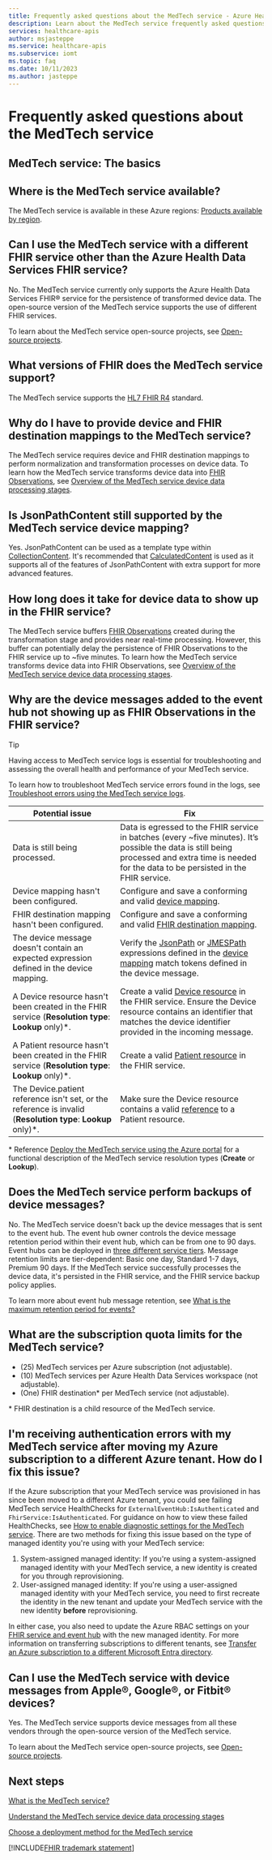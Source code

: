 ```yaml
---
title: Frequently asked questions about the MedTech service - Azure Health Data Services
description: Learn about the MedTech service frequently asked questions.
services: healthcare-apis
author: msjasteppe
ms.service: healthcare-apis
ms.subservice: iomt
ms.topic: faq
ms.date: 10/11/2023
ms.author: jasteppe
---
```


# Frequently asked questions about the MedTech service

## MedTech service: The basics

## Where is the MedTech service available?

The MedTech service is available in these Azure regions: [Products available by region](https://azure.microsoft.com/global-infrastructure/services/?products=health-data-services).

## Can I use the MedTech service with a different FHIR service other than the Azure Health Data Services FHIR service?

No. The MedTech service currently only supports the Azure Health Data Services FHIR&reg; service for the persistence of transformed device data. The open-source version of the MedTech service supports the use of different FHIR services. 

To learn about the MedTech service open-source projects, see [Open-source projects](git-projects.md). 

## What versions of FHIR does the MedTech service support?

The MedTech service supports the [HL7 FHIR R4](https://www.hl7.org/implement/standards/product_brief.cfm?product_id=491) standard.

## Why do I have to provide device and FHIR destination mappings to the MedTech service?

The MedTech service requires device and FHIR destination mappings to perform normalization and transformation processes on device data. To learn how the MedTech service transforms device data into [FHIR Observations](https://www.hl7.org/fhir/observation.html), see [Overview of the MedTech service device data processing stages](overview-of-device-data-processing-stages.md). 

## Is JsonPathContent still supported by the MedTech service device mapping?

Yes. JsonPathContent can be used as a template type within [CollectionContent](overview-of-device-mapping.md#collectioncontent). It's recommended that [CalculatedContent](how-to-use-calculatedcontent-templates.md) is used as it supports all of the features of JsonPathContent with extra support for more advanced features.

## How long does it take for device data to show up in the FHIR service?

The MedTech service buffers [FHIR Observations](https://www.hl7.org/fhir/observation.html) created during the transformation stage and provides near real-time processing. However, this buffer can potentially delay the persistence of FHIR Observations to the FHIR service up to ~five minutes. To learn how the MedTech service transforms device data into FHIR Observations, see [Overview of the MedTech service device data processing stages](overview-of-device-data-processing-stages.md).

## Why are the device messages added to the event hub not showing up as FHIR Observations in the FHIR service?

> [!TIP]
> Having access to MedTech service logs is essential for troubleshooting and assessing the overall health and performance of your MedTech service.
>
> To learn how to troubleshoot MedTech service errors found in the logs, see [Troubleshoot errors using the MedTech service logs](troubleshoot-errors-logs.md).

|Potential issue|Fix|
|---------------|---|
|Data is still being processed.|Data is egressed to the FHIR service in batches (every ~five minutes). It’s possible the data is still being processed and extra time is needed for the data to be persisted in the FHIR service.|
|Device mapping hasn't been configured.|Configure and save a conforming and valid [device mapping](overview-of-device-mapping.md).|
|FHIR destination mapping hasn't been configured.|Configure and save a conforming and valid [FHIR destination mapping](overview-of-fhir-destination-mapping.md).|
|The device message doesn't contain an expected expression defined in the device mapping.|Verify the [JsonPath](https://goessner.net/articles/JsonPath/) or [JMESPath](https://jmespath.org/specification.html) expressions defined in the [device mapping](overview-of-device-mapping.md) match tokens defined in the device message.|
|A Device resource hasn't been created in the FHIR service (**Resolution type**: **Lookup** only)*.|Create a valid [Device resource](https://www.hl7.org/fhir/device.html) in the FHIR service. Ensure the Device resource contains an identifier that matches the device identifier provided in the incoming message.|
|A Patient resource hasn't been created in the FHIR service (**Resolution type**: **Lookup** only)*.|Create a valid [Patient resource](https://www.hl7.org/fhir/patient.html) in the FHIR service.|
|The Device.patient reference isn't set, or the reference is invalid (**Resolution type**: **Lookup** only)*.|Make sure the Device resource contains a valid [reference](https://www.hl7.org/fhir/device-definitions.html#Device.patient) to a Patient resource.| 

\* Reference [Deploy the MedTech service using the Azure portal](deploy-manual-portal.md#configure-the-destination-tab) for a functional description of the MedTech service resolution types (**Create** or **Lookup**).

## Does the MedTech service perform backups of device messages?

No. The MedTech service doesn't back up the device messages that is sent to the event hub. The event hub owner controls the device message retention period within their event hub, which can be from one to 90 days. Event hubs can be deployed in [three different service tiers](../../event-hubs/event-hubs-quotas.md?source=recommendations#basic-vs-standard-vs-premium-vs-dedicated-tiers). Message retention limits are tier-dependent: Basic one day, Standard 1-7 days, Premium 90 days. If the MedTech service successfully processes the device data, it's persisted in the FHIR service, and the FHIR service backup policy applies. 

To learn more about event hub message retention, see [What is the maximum retention period for events?](/azure/event-hubs/event-hubs-faq#what-is-the-maximum-retention-period-for-events-) 

## What are the subscription quota limits for the MedTech service?

* (25) MedTech services per Azure subscription (not adjustable).
* (10) MedTech services per Azure Health Data Services workspace (not adjustable).
* (One) FHIR destination* per MedTech service (not adjustable).

\* FHIR destination is a child resource of the MedTech service.

## I'm receiving authentication errors with my MedTech service after moving my Azure subscription to a different Azure tenant. How do I fix this issue?

If the Azure subscription that your MedTech service was provisioned in has since been moved to a different Azure tenant, you could see failing MedTech service HealthChecks for `ExternalEventHub:IsAuthenticated` and `FhirService:IsAuthenticated`. For guidance on how to view these failed HealthChecks, see [How to enable diagnostic settings for the MedTech service](how-to-enable-diagnostic-settings.md). There are two methods for fixing this issue based on the type of managed identity you're using with your MedTech service:

1. System-assigned managed identity: If you're using a system-assigned managed identity with your MedTech service, a new identity is created for you through reprovisioning. 
2. User-assigned managed identity: If you're using a user-assigned managed identity with your MedTech service, you need to first recreate the identity in the new tenant and update your MedTech service with the new identity **before** reprovisioning. 

In either case, you also need to update the Azure RBAC settings on your [FHIR service and event hub](deploy-manual-portal.md#grant-resource-access-to-the-medtech-service-system-managed-identity) with the new managed identity. For more information on transferring subscriptions to different tenants, see [Transfer an Azure subscription to a different Microsoft Entra directory](../../role-based-access-control/transfer-subscription.md).

## Can I use the MedTech service with device messages from Apple&#174;, Google&#174;, or Fitbit&#174; devices?

Yes. The MedTech service supports device messages from all these vendors through the open-source version of the MedTech service. 

To learn about the MedTech service open-source projects, see [Open-source projects](git-projects.md). 

## Next steps

[What is the MedTech service?](overview.md)

[Understand the MedTech service device data processing stages](overview-of-device-data-processing-stages.md)

[Choose a deployment method for the MedTech service](deploy-new-choose.md)

[!INCLUDE[FHIR trademark statement](../includes/healthcare-apis-fhir-trademark.md)]
